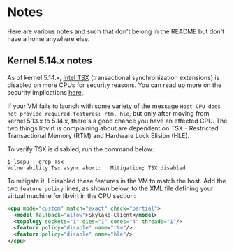 # Notes

Here are various notes and such that don't belong in the README but don't have a home anywhere else.

## Kernel 5.14.x notes

As of kernel 5.14.x, [Intel TSX](https://en.wikipedia.org/wiki/Transactional_Synchronization_Extensions) (transactional synchronization extensions) is disabled on more CPUs for security reasons.  You can read up more on the security implications [here](https://www.phoronix.com/scan.php?page=news_item&px=Intel-TSX-Off-New-Microcode).

If your VM fails to launch with some variety of the message `Host CPU does not provide required features: rtm, hle`, but only after moving from kernel 5.13.x to 5.14.x, there's a good chance you have an effected CPU.  The two things libvirt is complaining about are dependent on TSX - Restricted Transactional Memory (RTM) and Hardware Lock Elision (HLE).

To verify TSX is disabled, run the command below:

```shell
$ lscpu | grep Tsx
Vulnerability Tsx async abort:   Mitigation; TSX disabled
```

To mitigate it, I disabled these features in the VM to match the host.  Add the two `feature policy` lines, as shown below, to the XML file defining your virtual machine for libvirt in the CPU section:

```xml
<cpu mode="custom" match="exact" check="partial">
  <model fallback="allow">Skylake-Client</model>
  <topology sockets="1" dies="1" cores="4" threads="1"/>
  <feature policy="disable" name="rtm"/>
  <feature policy="disable" name="hle"/>
</cpu>
```
